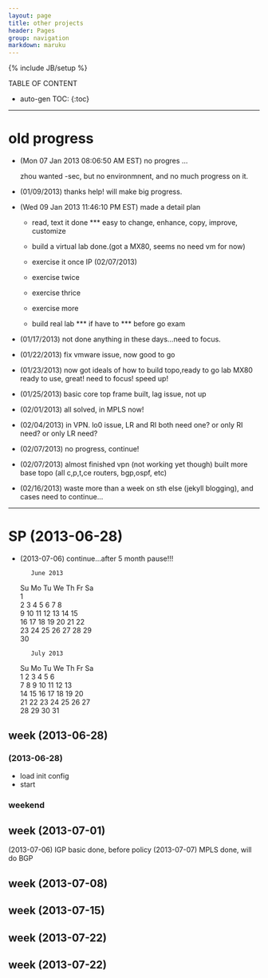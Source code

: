 ```yaml
---
layout: page
title: other projects
header: Pages
group: navigation
markdown: maruku
---
```


{% include JB/setup %}

TABLE OF CONTENT

* auto-gen TOC:
{:toc}

- - -

# old progress


* (Mon 07 Jan 2013 08:06:50 AM EST) no progres ... 

    zhou wanted -sec, but no environmnent, and no much progress on it.

* (01/09/2013) thanks help! will make big progress.

* (Wed 09 Jan 2013 11:46:10 PM EST) made a detail plan

    - read, text it             done
	*** easy to change, enhance, copy, improve, customize

    - build a virtual lab       done.(got a MX80, seems no need vm for now)

    - exercise it once          IP (02/07/2013) 

    - exercise twice

    - exercise thrice

    - exercise more

    - build real lab 
	*** if have to
	*** before go exam

* (01/17/2013) not done anything in these days...need to focus.
* (01/22/2013) fix vmware issue, now good to go
* (01/23/2013) now got ideals of how to build topo,ready to go
               lab MX80 ready to use, great!
               need to focus! speed up!

* (01/25/2013) basic core top frame built, lag issue, not up
* (02/01/2013) all solved, in MPLS now!
* (02/04/2013) in VPN. lo0 issue, LR and RI both need one?
                or only RI need? or only LR need?
* (02/07/2013) no progress, continue!
* (02/07/2013) almost finished vpn (not working yet though)
                built more base topo (all c,p,t,ce routers, bgp,ospf, etc)
* (02/16/2013) waste more than a week on sth else (jekyll blogging), and cases
               need to continue...

- - -

# SP (2013-06-28) 

* (2013-07-06) continue...after 5 month pause!!!

         June 2013             
    Su Mo Tu We Th Fr Sa       
                       1       
     2  3  4  5  6  7  8       
     9 10 11 12 13 14 15       
    16 17 18 19 20 21 22       
    23 24 25 26 27 28 29       
    30                    
    
         July 2013         
    Su Mo Tu We Th Fr Sa   
        1  2  3  4  5  6   
     7  8  9 10 11 12 13   
    14 15 16 17 18 19 20   
    21 22 23 24 25 26 27   
    28 29 30 31            

## week (2013-06-28) 
    
### (2013-06-28) 

* load init config
* start

### weekend


## week (2013-07-01)

(2013-07-06) IGP basic done, before policy
(2013-07-07) MPLS done, will do BGP

## week (2013-07-08)                      

## week (2013-07-15)                      

## week (2013-07-22)                      

## week (2013-07-22)                      
